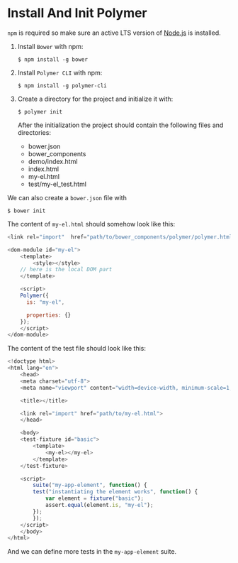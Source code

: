 # Install And Init Polymer

`npm` is required so make sure an active LTS version of [Node.js](https://nodejs.org/en/) is installed.

1. Install `Bower` with npm:

    ```console
    $ npm install -g bower
    ```

2. Install `Polymer CLI` with npm:

    ```console
    $ npm install -g polymer-cli
    ```

3. Create a directory for the project and initialize it with:

    ```console
    $ polymer init
    ```

    After the initialization the project should contain the following files and directories:

    * bower.json
    * bower_components
    * demo/index.html
    * index.html
    * my-el.html
    * test/my-el_test.html


We can also create a `bower.json` file with

```console
$ bower init
```


The content of `my-el.html` should somehow look like this:

```javascript
<link rel="import"  href="path/to/bower_components/polymer/polymer.html">

<dom-module id="my-el">
    <template>
        <style></style>
    // here is the local DOM part
    </template>

    <script>
    Polymer({
      is: "my-el",

      properties: {}
    });
    </script>
</dom-module>
```

The content of the test file should look like this:

```javascript
<!doctype html>
<html lang="en">
    <head>
    <meta charset="utf-8">
    <meta name="viewport" content="width=device-width, minimum-scale=1, initial-scale=1, user-scalable=yes">

    <title></title>

    <link rel="import" href="path/to/my-el.html">
    </head>

    <body>
    <test-fixture id="basic">
        <template>
            <my-el></my-el>
        </template>
    </test-fixture>

    <script>
        suite("my-app-element", function() {
        test("instantiating the element works", function() {
            var element = fixture("basic");
            assert.equal(element.is, "my-el");
        });
        });
    </script>
    </body>
</html>
```

And we can define more tests in the `my-app-element` suite.
